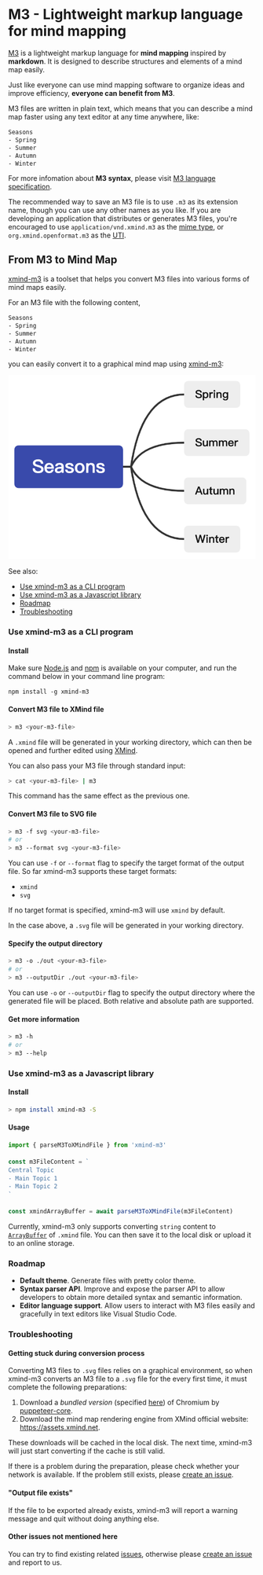 # M3 - Lightweight markup language for **mind mapping**

[M3](docs/m3.md) is a lightweight markup language for **mind mapping** inspired by **markdown**. It is designed to describe structures and elements of a mind map easily.

Just like everyone can use mind mapping software to organize ideas and improve efficiency, **everyone can benefit from M3**.

M3 files are written in plain text, which means that you can describe a mind map faster using any text editor at any time anywhere, like:

```
Seasons
- Spring
- Summer
- Autumn
- Winter
```

For more infomation about **M3 syntax**, please visit [M3 language specification](docs/m3.md).

The recommended way to save an M3 file is to use `.m3` as its extension name, though you can use any other names as you like. If you are developing an application that distributes or generates M3 files, you're encouraged to use `application/vnd.xmind.m3` as the [mime type](https://en.wikipedia.org/wiki/Media_type), or `org.xmind.openformat.m3` as the [UTI](https://developer.apple.com/documentation/uniformtypeidentifiers).

## From M3 to Mind Map

[xmind-m3](https://github.com/xmindltd/m3) is a toolset that helps you convert M3 files into various forms of mind maps easily.

For an M3 file with the following content,
```
Seasons
- Spring
- Summer
- Autumn
- Winter
```
you can easily convert it to a graphical mind map using [xmind-m3](https://github.com/xmindltd/m3):

![seasons.svg](docs/seasons.png)

See also:
- [Use xmind-m3 as a CLI program](#use-xmind-m3-as-a-cli-program)
- [Use xmind-m3 as a Javascript library](#use-xmind-m3-as-a-javascript-library)
- [Roadmap](#roadmap)
- [Troubleshooting](#troubleshooting)

### Use xmind-m3 as a CLI program

#### Install
Make sure [Node.js](https://nodejs.org) and [npm](https://www.npmjs.com/) is available on your computer, and run the command below in your command line program:

```
npm install -g xmind-m3
```

#### Convert M3 file to XMind file

```bash
> m3 <your-m3-file>
```

A `.xmind` file will be generated in your working directory, which can then be opened and further edited using [XMind](https://www.xmind.net).

You can also pass your M3 file through standard input:

```bash
> cat <your-m3-file> | m3
```

This command has the same effect as the previous one.

#### Convert M3 file to SVG file

```bash
> m3 -f svg <your-m3-file>
# or
> m3 --format svg <your-m3-file> 
```

You can use `-f` or `--format` flag to specify the target format of the output file. So far xmind-m3 supports these target formats:
- `xmind`
- `svg`

If no target format is specified, xmind-m3 will use `xmind` by default.

In the case above, a `.svg` file will be generated in your working directory.

#### Specify the output directory

```bash
> m3 -o ./out <your-m3-file>
# or
> m3 --outputDir ./out <your-m3-file>
```

You can use `-o` or `--outputDir` flag to specify the output directory where the generated file will be placed. Both relative and absolute path are supported.

#### Get more information
```bash
> m3 -h
# or
> m3 --help
```

### Use xmind-m3 as a Javascript library

#### Install
```bash
> npm install xmind-m3 -S
```

#### Usage

```typescript
import { parseM3ToXMindFile } from 'xmind-m3'

const m3FileContent = `
Central Topic
- Main Topic 1
- Main Topic 2
`

const xmindArrayBuffer = await parseM3ToXMindFile(m3FileContent)

```

Currently, xmind-m3 only supports converting `string` content to [`ArrayBuffer`](https://developer.mozilla.org/en-US/docs/Web/JavaScript/Reference/Global_Objects/ArrayBuffer) of `.xmind` file. You can then save it to the local disk or upload it to an online storage.

### Roadmap

- **Default theme**. Generate files with pretty color theme. 
- **Syntax parser API**. Improve and expose the parser API to allow developers to obtain more detailed syntax and semantic information.
- **Editor language support**. Allow users to interact with M3 files easily and gracefully in text editors like Visual Studio Code.

### Troubleshooting

#### Getting stuck during conversion process

Converting M3 files to `.svg` files relies on a graphical environment, so when xmind-m3 converts an M3 file to a `.svg` file for the every first time, it must complete the following preparations:

1. Download a *bundled version* (specified [here](https://github.com/puppeteer/puppeteer/#q-which-chromium-version-does-puppeteer-use)) of Chromium by [puppeteer-core](https://www.npmjs.com/package/puppeteer-core).
2. Download the mind map rendering engine from XMind official website: https://assets.xmind.net.

These downloads will be cached in the local disk. The next time, xmind-m3 will just start converting if the cache is still valid.

If there is a problem during the preparation, please check whether your network is available. If the problem still exists, please [create an issue](https://github.com/xmindltd/m3/issues/new).

#### "Output file exists"

If the file to be exported already exists, xmind-m3 will report a warning message and quit without doing anything else.

#### Other issues not mentioned here

You can try to find existing related [issues](https://github.com/xmindltd/m3/issues), otherwise please [create an issue](https://github.com/xmindltd/m3/issues/new) and report to us.
